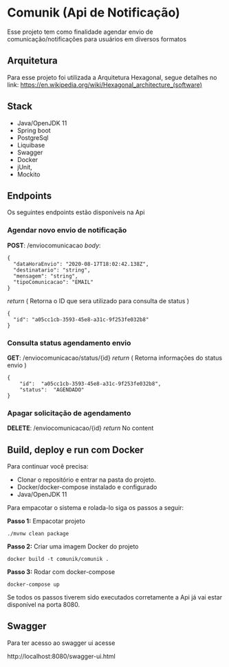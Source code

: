 
# Comunik (Api de Notificação)

Esse projeto tem como finalidade agendar envio de comunicação/notificações para usuários em diversos formatos

## Arquitetura

Para esse projeto foi utilizada a Arquitetura Hexagonal, segue detalhes no link: https://en.wikipedia.org/wiki/Hexagonal_architecture_(software)

## Stack

- Java/OpenJDK 11
- Spring boot
- PostgreSql
- Liquibase
- Swagger
- Docker
- jUnit,
- Mockito

## Endpoints

Os seguintes endpoints estão disponíveis na Api

### Agendar novo envio de notificação
**POST**: /enviocomunicacao 
*body*:

	{
	  "dataHoraEnvio": "2020-08-17T18:02:42.138Z",
	  "destinatario": "string",
	  "mensagem": "string",
	  "tipoComunicacao": "EMAIL"
	}
*return* ( Retorna o ID que sera utilizado para consulta de status )

	{
	  "id": "a05cc1cb-3593-45e8-a31c-9f253fe032b8"
	}

### Consulta status agendamento envio
**GET**: /enviocomunicacao/status/{id}
*return* ( Retorna informações do status envio )

	{  
	  	"id":  "a05cc1cb-3593-45e8-a31c-9f253fe032b8",  
	  	"status":  "AGENDADO"  
	}
### Apagar solicitação de agendamento
**DELETE**: /enviocomunicacao/{id}
*return* No content

## Build, deploy e run com Docker

Para continuar você precisa:

- Clonar o repositório e entrar na pasta do projeto.
- Docker/docker-compose instalado e configurado
- Java/OpenJDK 11

Para empacotar o sistema e rolada-lo siga os passos a seguir:

**Passo 1:** Empacotar projeto

	./mvnw clean package
	
**Passo 2:** Criar uma imagem Docker do projeto

	docker build -t comunik/comunik .
	
**Passo 3:** Rodar com docker-compose

	docker-compose up

Se todos os passos tiverem sido executados corretamente a Api já vai estar disponível na porta 8080.

## Swagger

Para ter acesso ao swagger ui acesse

http://localhost:8080/swagger-ui.html